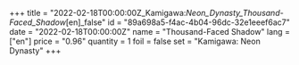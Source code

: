 +++
title = "2022-02-18T00:00:00Z_Kamigawa:_Neon_Dynasty_Thousand-Faced_Shadow_[en]_false"
id = "89a698a5-f4ac-4b04-96dc-32e1eeef6ac7"
date = "2022-02-18T00:00:00Z"
name = "Thousand-Faced Shadow"
lang = ["en"]
price = "0.96"
quantity = 1
foil = false
set = "Kamigawa: Neon Dynasty"
+++
